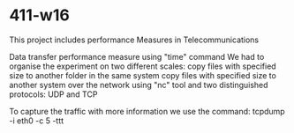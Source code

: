 # 411-w16
This project includes performance Measures in Telecommunications 

Data transfer performance measure using "time" command
We had to organise the experiment on two different scales:
  copy files with specified size to another folder in the same system 
  copy files with specified size to another system over the network using "nc" tool and two distinguished protocols: UDP and TCP

To capture the traffic with more information we use the command: tcpdump -i eth0 -c 5 -ttt

